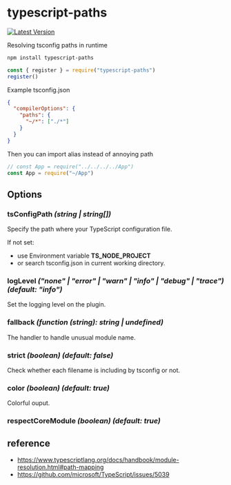 # typescript-paths

[npm:latest]: https://www.npmjs.com/package/typescript-paths/v/latest
[npm:latest:badge]: https://img.shields.io/npm/v/typescript-paths/latest?style=flat-square

[![Latest Version][npm:latest:badge]][npm:latest]

Resolving tsconfig paths in runtime

```sh
npm install typescript-paths
```

```js
const { register } = require("typescript-paths")
register()
```

Example tsconfig.json

```json
{
  "compilerOptions": {
    "paths": {
      "~/*": ["./*"]
    }
  }
}
```

Then you can import alias instead of annoying path

```js
// const App = require("../../../../App")
const App = require("~/App")
```

## Options

### tsConfigPath _(string | string[])_

Specify the path where your TypeScript configuration file.

If not set:

- use Environment variable **TS_NODE_PROJECT**
- or search tsconfig.json in current working directory.

### logLevel _("none" | "error" | "warn" | "info" | "debug" | "trace") (default: "info")_

Set the logging level on the plugin.

### fallback _(function (string): string | undefined)_

The handler to handle unusual module name.

### strict _(boolean) (default: false)_

Check whether each filename is including by tsconfig or not.

### color _(boolean) (default: true)_

Colorful ouput.

### respectCoreModule _(boolean) (default: true)_

## reference

- https://www.typescriptlang.org/docs/handbook/module-resolution.html#path-mapping
- https://github.com/microsoft/TypeScript/issues/5039
